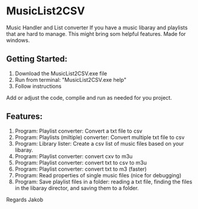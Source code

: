 # MusicList2CSV
Music Handler and List converter
If you have a music libaray and playlists that are hard to manage. This might bring som helpful features.
Made for windows.

## Getting Started:
1. Download the  MusicList2CSV.exe file
2. Run from terminal: "MusicList2CSV.exe help"
3. Follow instructions

Add or adjust the code, complie and run as needed for you project.

## Features:
1. Program: Playlist converter: Convert a txt file to csv
2. Program: Playlists (miltiple) converter: Convert multiple txt file to csv
3. Program: Library lister: Create a csv list of music files based on your libaray.
4. Program: Playlist converter: convert cxv to m3u
5. Program: Playlist converter: convert txt to csv to m3u
6. Program: Playlist converter: convert txt to m3 (faster)
7. Program: Read properties of single music files (nice for debugging)
8. Program: Save playlist files in a folder: reading a txt file, finding the files in the libaray director, and saving them to a folder.

Regards Jakob
